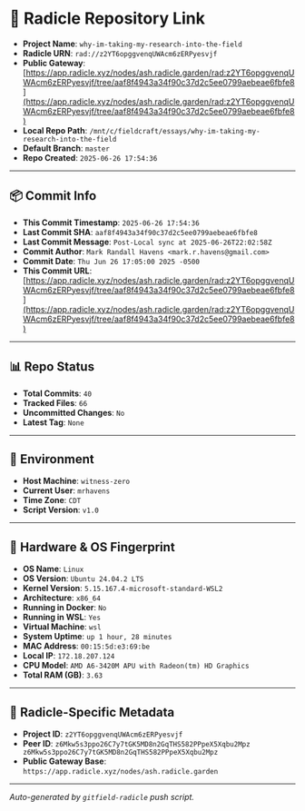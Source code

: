 # 🔗 Radicle Repository Link

- **Project Name**: `why-im-taking-my-research-into-the-field`
- **Radicle URN**: `rad://z2YT6opggvenqUWAcm6zERPyesvjf`
- **Public Gateway**: [https://app.radicle.xyz/nodes/ash.radicle.garden/rad:z2YT6opggvenqUWAcm6zERPyesvjf/tree/aaf8f4943a34f90c37d2c5ee0799aebeae6fbfe8](https://app.radicle.xyz/nodes/ash.radicle.garden/rad:z2YT6opggvenqUWAcm6zERPyesvjf/tree/aaf8f4943a34f90c37d2c5ee0799aebeae6fbfe8)
- **Local Repo Path**: `/mnt/c/fieldcraft/essays/why-im-taking-my-research-into-the-field`
- **Default Branch**: `master`
- **Repo Created**: `2025-06-26 17:54:36`

---

## 📦 Commit Info

- **This Commit Timestamp**: `2025-06-26 17:54:36`
- **Last Commit SHA**: `aaf8f4943a34f90c37d2c5ee0799aebeae6fbfe8`
- **Last Commit Message**: `Post-Local sync at 2025-06-26T22:02:58Z`
- **Commit Author**: `Mark Randall Havens <mark.r.havens@gmail.com>`
- **Commit Date**: `Thu Jun 26 17:05:00 2025 -0500`
- **This Commit URL**: [https://app.radicle.xyz/nodes/ash.radicle.garden/rad:z2YT6opggvenqUWAcm6zERPyesvjf/tree/aaf8f4943a34f90c37d2c5ee0799aebeae6fbfe8](https://app.radicle.xyz/nodes/ash.radicle.garden/rad:z2YT6opggvenqUWAcm6zERPyesvjf/tree/aaf8f4943a34f90c37d2c5ee0799aebeae6fbfe8)

---

## 📊 Repo Status

- **Total Commits**: `40`
- **Tracked Files**: `66`
- **Uncommitted Changes**: `No`
- **Latest Tag**: `None`

---

## 🧭 Environment

- **Host Machine**: `witness-zero`
- **Current User**: `mrhavens`
- **Time Zone**: `CDT`
- **Script Version**: `v1.0`

---

## 🧬 Hardware & OS Fingerprint

- **OS Name**: `Linux`
- **OS Version**: `Ubuntu 24.04.2 LTS`
- **Kernel Version**: `5.15.167.4-microsoft-standard-WSL2`
- **Architecture**: `x86_64`
- **Running in Docker**: `No`
- **Running in WSL**: `Yes`
- **Virtual Machine**: `wsl`
- **System Uptime**: `up 1 hour, 28 minutes`
- **MAC Address**: `00:15:5d:e3:69:be`
- **Local IP**: `172.18.207.124`
- **CPU Model**: `AMD A6-3420M APU with Radeon(tm) HD Graphics`
- **Total RAM (GB)**: `3.63`

---

## 🌱 Radicle-Specific Metadata

- **Project ID**: `z2YT6opggvenqUWAcm6zERPyesvjf`
- **Peer ID**: `z6Mkw5s3ppo26C7y7tGK5MD8n2GqTHS582PPpeX5Xqbu2Mpz
z6Mkw5s3ppo26C7y7tGK5MD8n2GqTHS582PPpeX5Xqbu2Mpz`
- **Public Gateway Base**: `https://app.radicle.xyz/nodes/ash.radicle.garden`

---

_Auto-generated by `gitfield-radicle` push script._
